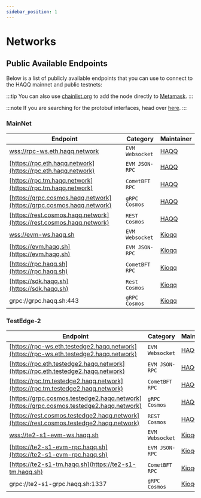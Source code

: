 ```yaml
---
sidebar_position: 1
---
```


# Networks

## Public Available Endpoints

Below is a list of publicly available endpoints that you can use to connect to the HAQQ mainnet and public testnets:

:::tip
You can also use [chainlist.org](https://chainlist.org/) to add the node directly to [Metamask](../../user-guides/).
:::

:::note
If you are searching for the protobuf interfaces, head over [here](https://buf.build/haqq-network).
:::

### MainNet

| Endpoint                                                             | Category        | Maintainer                        |
|----------------------------------------------------------------------|-----------------|-----------------------------------|
| [wss://rpc-ws.eth.haqq.network](wss://rpc-ws.eth.haqq.network)       | `EVM Websocket` | [HAQQ](https://haqq.network)      |
| [https://rpc.eth.haqq.network](https://rpc.eth.haqq.network)         | `EVM JSON-RPC`  | [HAQQ](https://haqq.network)      |
| [https://rpc.tm.haqq.network](https://rpc.tm.haqq.network)           | `CometBFT RPC`  | [HAQQ](https://haqq.network)      |
| [https://grpc.cosmos.haqq.network](https://grpc.cosmos.haqq.network) | `gRPC Cosmos`   | [HAQQ](https://haqq.network)      |
| [https://rest.cosmos.haqq.network](https://rest.cosmos.haqq.network) | `REST Cosmos`   | [HAQQ](https://haqq.network)      |
| [wss://evm-ws.haqq.sh](wss://evm-ws.haqq.sh)                         | `EVM Websocket` | [Kioqq](https://github.com/kioqq) |
| [https://evm.haqq.sh](https://evm.haqq.sh)                           | `EVM JSON-RPC`  | [Kioqq](https://github.com/kioqq) |
| [https://rpc.haqq.sh](https://rpc.haqq.sh)                           | `CometBFT RPC`  | [Kioqq](https://github.com/kioqq) |
| [https://sdk.haqq.sh](https://sdk.haqq.sh)                           | `Rest Cosmos`   | [Kioqq](https://github.com/kioqq) |
| grpc://grpc.haqq.sh:443                                              | `gRPC Cosmos`   | [Kioqq](https://github.com/kioqq) |

### TestEdge-2

| Endpoint                                                                                 | Category        | Maintainer                        |
|------------------------------------------------------------------------------------------|-----------------|-----------------------------------|
| [https://rpc-ws.eth.testedge2.haqq.network](https://rpc-ws.eth.testedge2.haqq.network)   | `EVM Websocket` | [HAQQ](https://haqq.network)      |
| [https://rpc.eth.testedge2.haqq.network](https://rpc.eth.testedge2.haqq.network)         | `EVM JSON-RPC`  | [HAQQ](https://haqq.network)      |
| [https://rpc.tm.testedge2.haqq.network](https://rpc.tm.testedge2.haqq.network)           | `CometBFT RPC`  | [HAQQ](https://haqq.network)      |
| [https://grpc.cosmos.testedge2.haqq.network](https://grpc.cosmos.testedge2.haqq.network) | `gRPC Cosmos`   | [HAQQ](https://haqq.network)      |
| [https://rest.cosmos.testedge2.haqq.network](https://rest.cosmos.testedge2.haqq.network) | `REST Cosmos`   | [HAQQ](https://haqq.network)      |
| [wss://te2-s1-evm-ws.haqq.sh](wss://te2-s1-evm-ws.haqq.sh)                               | `EVM Websocket` | [Kioqq](https://github.com/kioqq) |
| [https://te2-s1-evm-rpc.haqq.sh](https://te2-s1-evm-rpc.haqq.sh)                         | `EVM JSON-RPC`  | [Kioqq](https://github.com/kioqq) |
| [https://te2-s1-tm.haqq.sh](https://te2-s1-tm.haqq.sh)                                   | `CometBFT RPC`  | [Kioqq](https://github.com/kioqq) |
| grpc://te2-s1-grpc.haqq.sh:1337                                                          | `gRPC Cosmos`   | [Kioqq](https://github.com/kioqq) |
